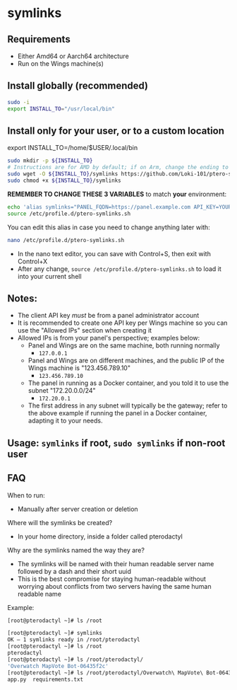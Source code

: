 # symlinks
## Requirements
- Either Amd64 or Aarch64 architecture
- Run on the Wings machine(s)

## Install globally (recommended)
```bash
sudo -i
export INSTALL_TO="/usr/local/bin"
```

## Install only for your user, or to a custom location
export INSTALL_TO=/home/$USER/.local/bin

```bash
sudo mkdir -p ${INSTALL_TO}
# Instructions are for AMD by default; if on Arm, change the ending to symlinks-aarch64-unknown-linux-musl to download the correct binary for your system
sudo wget -O ${INSTALL_TO}/symlinks https://github.com/Loki-101/ptero-symlinks/releases/latest/download/symlinks-x86_64-unknown-linux-musl
sudo chmod +x ${INSTALL_TO}/symlinks
```

**REMEMBER TO CHANGE THESE 3 VARIABLES** to match **your** environment:
```bash
echo 'alias symlinks="PANEL_FQDN=https://panel.example.com API_KEY=YOUR_CLIENT_API_KEY WINGS_CONFIG=/srv/pterodactyl/wings/config.yml /usr/local/bin/symlinks"' >> /etc/profile.d/ptero-symlinks.sh
source /etc/profile.d/ptero-symlinks.sh
```
You can edit this alias in case you need to change anything later with:
```bash
nano /etc/profile.d/ptero-symlinks.sh
```
- In the nano text editor, you can save with Control+S, then exit with Control+X
- After any change, ``source /etc/profile.d/ptero-symlinks.sh`` to load it into your current shell

## Notes:
- The client API key *must* be from a panel administrator account
- It is recommended to create one API key per Wings machine so you can use the "Allowed IPs" section when creating it
- Allowed IPs is from your panel's perspective; examples below:
  - Panel and Wings are on the same machine, both running normally
    - ``127.0.0.1``
  - Panel and Wings are on different machines, and the public IP of the Wings machine is "123.456.789.10"
    - ``123.456.789.10``
  - The panel in running as a Docker container, and you told it to use the subnet "172.20.0.0/24"
    - ``172.20.0.1``
  - The first address in any subnet will typically be the gateway; refer to the above example if running the panel in a Docker container, adapting it to your needs.


## Usage: ``symlinks`` if root, ``sudo symlinks`` if non-root user

## FAQ
When to run:
- Manually after server creation or deletion

Where will the symlinks be created?
- In your home directory, inside a folder called pterodactyl

Why are the symlinks named the way they are?
- The symlinks will be named with their human readable server name followed by a dash and their short uuid
- This is the best compromise for staying human-readable without worrying about conflicts from two servers having the same human readable name

Example:
```bash
[root@pterodactyl ~]# ls /root

[root@pterodactyl ~]# symlinks
OK — 1 symlinks ready in /root/pterodactyl
[root@pterodactyl ~]# ls /root
pterodactyl
[root@pterodactyl ~]# ls /root/pterodactyl/
'Overwatch MapVote Bot-06435f2c'
[root@pterodactyl ~]# ls /root/pterodactyl/Overwatch\ MapVote\ Bot-06435f2c/
app.py  requirements.txt
```
